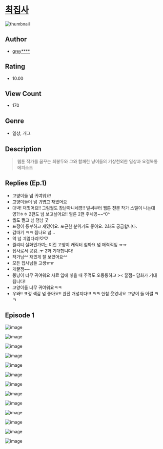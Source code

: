 # [최집사](https://comic.naver.com/challenge/list?titleId=810358)
![thumbnail](https://image-comic.pstatic.net/user_contents_data/challenge_comic/2023/05/23/353252/upload_7077179654501970534_480x623.jpeg)

## Author
- [grey****](https://comic.naver.com/artistTitle?id=353252)

## Rating
- 10.00

## View Count
- 170

## Genre
- 일상, 개그

## Description
> 웹툰 작가를 꿈꾸는 최봉두와 그와 함께한 냥이들의 기상천외한 일상과 요절복통 에피소드

## Replies (Ep.1)
- 고양이들 넘 귀여워요!
- 고양이들이 넘 귀엽고 재밌어요
- 대박! 재밋어요!! 그림퀄도 장난아니네영!! 벌써부터 웹툰 전문 작가 스멜이 나는대영?!ㅎㅎ 2편도 넘 보고싶어요!! 얼른 2편 주세영~~^0^
- 퀄도 쩔고 넘 잼남 굿
- 표정이 풍부하고 재밌어요. 포근한 분위기도 좋아요. 2화도 궁금합니다.
- 갑따기 ㅋㅋ 젬나요 넘...
- 악 넘 긔엽다리!♡♡
- 퀄리티 실화인가여;; 이런 고양이 캐릭터 첨봐요 넘 매력적임 ㅠㅠ
- 집사로서 공감..ㅜ 2화 기대합니다!
- 작가님^^ 재밌게 잘 보았어요^^
- 모든 집사님들 고생ㅠㅠ
- 개꿀잼~~
- 뚱냥이 너무 귀여워요 사료 입에 넣을 때 주먹도 오동통하고 >< 꿀잼~ 담화가 기대됩니다!
- 고양이들 너무 귀여워요ㅋㅋ
- 우와!! 표정 색감 넘 좋아요!! 완전 개성지다!!! ㅋㅋ 한참 웃었네요 고양이 둘 어쩔 ㅋㅋ

## Episode 1
![image](https://image-comic.pstatic.net/user_contents_data/challenge_comic/2023/05/23/353252/upload_3474020466919891812.jpeg)

![image](https://image-comic.pstatic.net/user_contents_data/challenge_comic/2023/05/23/353252/upload_3558469543329806392.jpeg)

![image](https://image-comic.pstatic.net/user_contents_data/challenge_comic/2023/05/23/353252/upload_3688557175785074742.jpeg)

![image](https://image-comic.pstatic.net/user_contents_data/challenge_comic/2023/05/23/353252/upload_3544392517467858277.jpeg)

![image](https://image-comic.pstatic.net/user_contents_data/challenge_comic/2023/05/23/353252/upload_3545571177577920565.jpeg)

![image](https://image-comic.pstatic.net/user_contents_data/challenge_comic/2023/05/23/353252/upload_3630853915746383154.jpeg)

![image](https://image-comic.pstatic.net/user_contents_data/challenge_comic/2023/05/23/353252/upload_3774360855553402210.jpeg)

![image](https://image-comic.pstatic.net/user_contents_data/challenge_comic/2023/05/23/353252/upload_3906083657801360183.jpeg)

![image](https://image-comic.pstatic.net/user_contents_data/challenge_comic/2023/05/23/353252/upload_3487300364132377445.jpeg)

![image](https://image-comic.pstatic.net/user_contents_data/challenge_comic/2023/05/23/353252/upload_3618187322731280737.jpeg)

![image](https://image-comic.pstatic.net/user_contents_data/challenge_comic/2023/05/23/353252/upload_4063198157053846325.jpeg)

![image](https://image-comic.pstatic.net/user_contents_data/challenge_comic/2023/05/23/353252/upload_3919596471073597028.jpeg)

![image](https://image-comic.pstatic.net/user_contents_data/challenge_comic/2023/05/23/353252/upload_7017282654688010553.jpeg)
